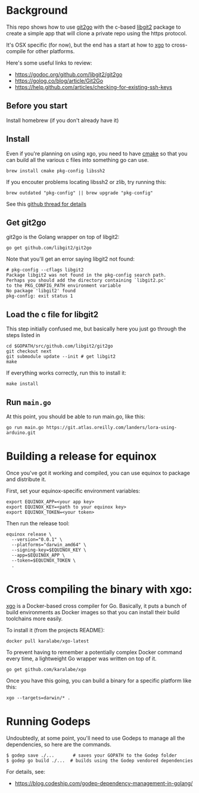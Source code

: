 # Background

This repo shows how to use [git2go](https://github.com/libgit2/git2go) with the c-based [libgit2](https://libgit2.github.com/) package to create a simple app that will clone a private repo using the https protocol.  

It's OSX specific (for now), but the end has a start at how to [xgo](https://github.com/karalabe/xgo) to cross-compile for other platforms.  

Here's some useful links to review:

* https://godoc.org/github.com/libgit2/git2go
* https://golog.co/blog/article/Git2Go
* https://help.github.com/articles/checking-for-existing-ssh-keys

## Before you start

Install homebrew (if you don't already have it)

## Install

Even if you're planning on using xgo, you need to have  [cmake](https://cmake.org/) so that you can build all the various c files into something go can use.

```
brew install cmake pkg-config libssh2
```

If you encouter problems locating libssh2 or zlib, try running this:

```
brew outdated "pkg-config" || brew upgrade "pkg-config"
```

See this [github thread for details](https://github.com/Homebrew/brew/issues/563)

## Get git2go

git2go is the Golang wrapper on top of libgit2:

`go get github.com/libgit2/git2go`

Note that you'll get an error saying libgit2 not found:

```
# pkg-config --cflags libgit2
Package libgit2 was not found in the pkg-config search path.
Perhaps you should add the directory containing `libgit2.pc'
to the PKG_CONFIG_PATH environment variable
No package 'libgit2' found
pkg-config: exit status 1
```

## Load the c file for libgit2

This step initially confused me, but basically here you just go through the steps listed in

```
cd $GOPATH/src/github.com/libgit2/git2go
git checkout next
git submodule update --init # get libgit2
make
```

If everything works correctly, run this to install it:

```
make install
```

## Run `main.go`

At this point, you should be able to run main.go, like this:

```
go run main.go https://git.atlas.oreilly.com/landers/lora-using-arduino.git
```

# Building a release for equinox

Once you've got it working and compiled, you can use equinox to package and distribute it.

First, set your equinox-specific environment variables:

```
export EQUINOX_APP=<your app key>
export EQUINOX_KEY=<path to your equinox key>
export EQUINOX_TOKEN=<your token>
```

Then run the release tool:

```
equinox release \
  --version="0.0.1" \
  --platforms="darwin_amd64" \
  --signing-key=$EQUINOX_KEY \
  --app=$EQUINOX_APP \
  --token=$EQUINOX_TOKEN \
  .
```


# Cross compiling the binary with xgo:

[xgo](https://github.com/karalabe/xgo) is a Docker-based cross compiler for Go.  Basically, it puts a bunch of build environments as Docker images so that you can install their build toolchains more easily.

To install it (from the projects README):

```
docker pull karalabe/xgo-latest
```

To prevent having to remember a potentially complex Docker command every time, a lightweight Go wrapper was written on top of it.

```
go get github.com/karalabe/xgo
```

Once you have this going, you can build a binary for a specific platform like this:

```
xgo --targets=darwin/* .
```


# Running Godeps

Undoubtedly, at some point, you'll need to use Godeps to manage all the dependencies, so here are the commands.

```
$ godep save ./...       # saves your GOPATH to the Godep folder
$ godep go build ./...  # builds using the Godep vendored dependencies
```

For details, see:

*  https://blog.codeship.com/godep-dependency-management-in-golang/
